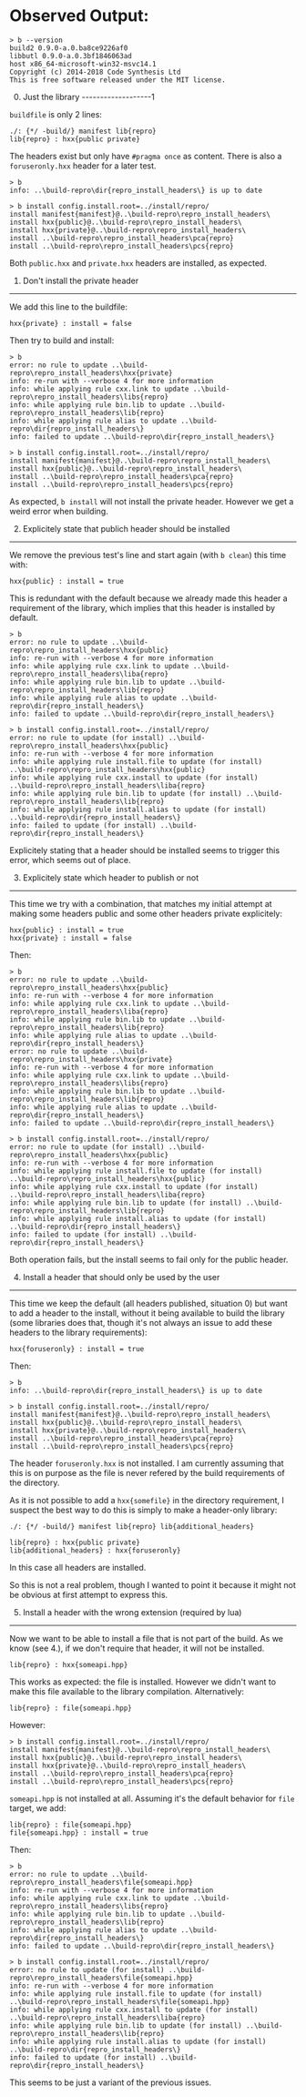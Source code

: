 
Observed Output:
================

    > b --version
    build2 0.9.0-a.0.ba8ce9226af0
    libbutl 0.9.0-a.0.3bf1846063ad
    host x86_64-microsoft-win32-msvc14.1
    Copyright (c) 2014-2018 Code Synthesis Ltd
    This is free software released under the MIT license.

0. Just the library
-------------------1

`buildfile` is only 2 lines:

    ./: {*/ -build/} manifest lib{repro}
    lib{repro} : hxx{public private}

The headers exist but only have `#pragma once` as content.
There is also a `foruseronly.hxx` header for a later test.

    > b
    info: ..\build-repro\dir{repro_install_headers\} is up to date

    > b install config.install.root=../install/repro/
    install manifest{manifest}@..\build-repro\repro_install_headers\
    install hxx{public}@..\build-repro\repro_install_headers\
    install hxx{private}@..\build-repro\repro_install_headers\
    install ..\build-repro\repro_install_headers\pca{repro}
    install ..\build-repro\repro_install_headers\pcs{repro}

Both `public.hxx` and `private.hxx` headers are installed, as expected.

1. Don't install the private header
-----------------------------------

We add this line to the buildfile:

    hxx{private} : install = false

Then try to build and install:

    > b
    error: no rule to update ..\build-repro\repro_install_headers\hxx{private}
    info: re-run with --verbose 4 for more information
    info: while applying rule cxx.link to update ..\build-repro\repro_install_headers\libs{repro}
    info: while applying rule bin.lib to update ..\build-repro\repro_install_headers\lib{repro}
    info: while applying rule alias to update ..\build-repro\dir{repro_install_headers\}
    info: failed to update ..\build-repro\dir{repro_install_headers\}

    > b install config.install.root=../install/repro/
    install manifest{manifest}@..\build-repro\repro_install_headers\
    install hxx{public}@..\build-repro\repro_install_headers\
    install ..\build-repro\repro_install_headers\pca{repro}
    install ..\build-repro\repro_install_headers\pcs{repro}

As expected, `b install` will not install the private header.
However we get a weird error when building.

2. Explicitely state that publich header should be installed
------------------------------------------------------------

We remove the previous test's line and start again (with `b clean`) this time with:

    hxx{public} : install = true

This is redundant with the default because we already made this header a requirement of the library, which implies that this header is installed by default.

    > b
    error: no rule to update ..\build-repro\repro_install_headers\hxx{public}
    info: re-run with --verbose 4 for more information
    info: while applying rule cxx.link to update ..\build-repro\repro_install_headers\liba{repro}
    info: while applying rule bin.lib to update ..\build-repro\repro_install_headers\lib{repro}
    info: while applying rule alias to update ..\build-repro\dir{repro_install_headers\}
    info: failed to update ..\build-repro\dir{repro_install_headers\}

    > b install config.install.root=../install/repro/
    error: no rule to update (for install) ..\build-repro\repro_install_headers\hxx{public}
    info: re-run with --verbose 4 for more information
    info: while applying rule install.file to update (for install) ..\build-repro\repro_install_headers\hxx{public}
    info: while applying rule cxx.install to update (for install) ..\build-repro\repro_install_headers\liba{repro}
    info: while applying rule bin.lib to update (for install) ..\build-repro\repro_install_headers\lib{repro}
    info: while applying rule install.alias to update (for install) ..\build-repro\dir{repro_install_headers\}
    info: failed to update (for install) ..\build-repro\dir{repro_install_headers\}

Explicitely stating that a header should be installed seems to trigger this error, which seems out of place.

3. Explicitely state which header to publish or not
---------------------------------------------------

This time we try with a combination, that matches my initial attempt at making some headers public and some other headers private explicitely:

    hxx{public} : install = true
    hxx{private} : install = false

Then:

    > b
    error: no rule to update ..\build-repro\repro_install_headers\hxx{public}
    info: re-run with --verbose 4 for more information
    info: while applying rule cxx.link to update ..\build-repro\repro_install_headers\liba{repro}
    info: while applying rule bin.lib to update ..\build-repro\repro_install_headers\lib{repro}
    info: while applying rule alias to update ..\build-repro\dir{repro_install_headers\}
    error: no rule to update ..\build-repro\repro_install_headers\hxx{private}
    info: re-run with --verbose 4 for more information
    info: while applying rule cxx.link to update ..\build-repro\repro_install_headers\libs{repro}
    info: while applying rule bin.lib to update ..\build-repro\repro_install_headers\lib{repro}
    info: while applying rule alias to update ..\build-repro\dir{repro_install_headers\}
    info: failed to update ..\build-repro\dir{repro_install_headers\}

    > b install config.install.root=../install/repro/
    error: no rule to update (for install) ..\build-repro\repro_install_headers\hxx{public}
    info: re-run with --verbose 4 for more information
    info: while applying rule install.file to update (for install) ..\build-repro\repro_install_headers\hxx{public}
    info: while applying rule cxx.install to update (for install) ..\build-repro\repro_install_headers\liba{repro}
    info: while applying rule bin.lib to update (for install) ..\build-repro\repro_install_headers\lib{repro}
    info: while applying rule install.alias to update (for install) ..\build-repro\dir{repro_install_headers\}
    info: failed to update (for install) ..\build-repro\dir{repro_install_headers\}

Both operation fails, but the install seems to fail only for the public header.

4. Install a header that should only be used by the user
--------------------------------------------------------

This time we keep the default (all headers published, situation 0) but want to add a header to the install, without it being available to build the library (some libraries does that, though it's not always an issue to add these headers to the library requirements):

    hxx{foruseronly} : install = true

Then:

    > b
    info: ..\build-repro\dir{repro_install_headers\} is up to date

    > b install config.install.root=../install/repro/
    install manifest{manifest}@..\build-repro\repro_install_headers\
    install hxx{public}@..\build-repro\repro_install_headers\
    install hxx{private}@..\build-repro\repro_install_headers\
    install ..\build-repro\repro_install_headers\pca{repro}
    install ..\build-repro\repro_install_headers\pcs{repro}

The header `foruseronly.hxx` is not installed.
I am currently assuming that this is on purpose as the file is never refered by the build requirements of the directory.

As it is not possible to add a `hxx{somefile}` in the directory requirement, I suspect the best way to do this is simply to make a header-only library:

    ./: {*/ -build/} manifest lib{repro} lib{additional_headers}

    lib{repro} : hxx{public private}
    lib{additional_headers} : hxx{foruseronly}

In this case all headers are installed.

So this is not a real problem, though I wanted to point it because it might not be obvious at first attempt to express this.

5. Install a header with the wrong extension (required by lua)
--------------------------------------------------------------

Now we want to be able to install a file that is not part of the build.
As we know (see 4.), if we don't require that header, it will not be installed.

    lib{repro} : hxx{someapi.hpp}

This works as expected: the file is installed. However we didn't want to make this file available to the library compilation. Alternatively:

    lib{repro} : file{someapi.hpp}

However:

    > b install config.install.root=../install/repro/
    install manifest{manifest}@..\build-repro\repro_install_headers\
    install hxx{public}@..\build-repro\repro_install_headers\
    install hxx{private}@..\build-repro\repro_install_headers\
    install ..\build-repro\repro_install_headers\pca{repro}
    install ..\build-repro\repro_install_headers\pcs{repro}

`someapi.hpp` is not installed at all.
Assuming it's the default behavior for `file` target, we add:

    lib{repro} : file{someapi.hpp}
    file{someapi.hpp} : install = true

Then:

    > b
    error: no rule to update ..\build-repro\repro_install_headers\file{someapi.hpp}
    info: re-run with --verbose 4 for more information
    info: while applying rule cxx.link to update ..\build-repro\repro_install_headers\libs{repro}
    info: while applying rule bin.lib to update ..\build-repro\repro_install_headers\lib{repro}
    info: while applying rule alias to update ..\build-repro\dir{repro_install_headers\}
    info: failed to update ..\build-repro\dir{repro_install_headers\}

    > b install config.install.root=../install/repro/
    error: no rule to update (for install) ..\build-repro\repro_install_headers\file{someapi.hpp}
    info: re-run with --verbose 4 for more information
    info: while applying rule install.file to update (for install) ..\build-repro\repro_install_headers\file{someapi.hpp}
    info: while applying rule cxx.install to update (for install) ..\build-repro\repro_install_headers\liba{repro}
    info: while applying rule bin.lib to update (for install) ..\build-repro\repro_install_headers\lib{repro}
    info: while applying rule install.alias to update (for install) ..\build-repro\dir{repro_install_headers\}
    info: failed to update (for install) ..\build-repro\dir{repro_install_headers\}


This seems to be just a variant of the previous issues.